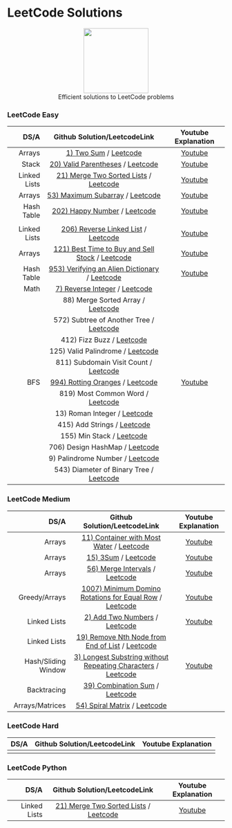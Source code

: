 # LeetCode Solutions
<p align="center">
    <a href="https://www.hackerrank.com/XavierElon1">
        <img height=150 src="https://assets.leetcode.com/static_assets/public/images/LeetCode_Sharing.png">
    </a>
    <br>Efficient solutions to LeetCode problems
</p>
                                            
### LeetCode Easy ###
                                                
|       DS/A        |                                            Github Solution/LeetcodeLink                      |                                                   Youtube Explanation                                        | 
|------------------:|:--------------------------------------------------------------------------------------------:|:------------------------------------------------------------------------------------------------------------:|
|      Arrays       | [1) Two Sum](https://github.com/XavierElon1/LeetCodeSolutions/blob/master/Easy/1_two_sum.java) / [Leetcode](https://leetcode.com/problems/two-sum/) | [Youtube](https://youtu.be/G329edpgJJU)               |
|      Stack        | [20) Valid Parentheses](https://github.com/XavierElon1/LeetCodeSolutions/blob/master/Easy/20_valid_parentheses.java) / [Leetcode](https://leetcode.com/problems/valid-parentheses/) |[Youtube](https://youtu.be/Voi-GeAw2lg)            |
|    Linked Lists   | [21) Merge Two Sorted Lists](https://github.com/XavierElon1/LeetCodeSolutions/blob/master/Easy/21_merge_two_sorted_lists.java) / [Leetcode](https://leetcode.com/problems/merge-two-sorted-lists/) | [Youtube](https://youtu.be/WLARAEO5LQU)           |
|      Arrays       | [53) Maximum Subarray](https://github.com/XavierElon1/LeetCodeSolutions/blob/master/Easy/53_maximum_subarray.java) / [Leetcode](https://leetcode.com/problems/maximum-subarray/) | [Youtube](https://youtu.be/2DIDViJtxCE)           |
|     Hash Table    | [202) Happy Number](https://github.com/XavierElon1/LeetCodeSolutions/blob/master/Easy/202_happy_number.java) / [Leetcode](https://leetcode.com/problems/happy-number/)                  | [Youtube](https://youtu.be/WLARAEO5LQU)            |
|                   |    |            |
|   Linked Lists    | [206) Reverse Linked List](https://github.com/XavierElon1/LeetCodeSolutions/blob/master/Easy/206_reverse_linked_list.java) / [Leetcode](https://leetcode.com/problems/reverse-linked-list/)|[Youtube](https://youtu.be/eUyAmgFbOJo)  | 
|      Arrays       | [121) Best Time to Buy and Sell Stock](https://github.com/XavierElon1/LeetCodeSolutions/blob/master/Easy/121_best_time_to_buy_and_sell_stock.java) / [Leetcode](https://leetcode.com/problems/best-time-to-buy-and-sell-stock/) | [Youtube](https://youtu.be/QcVCqF63MIM)           |
|      Hash Table   | [953) Verifying an Alien Dictionary](https://github.com/XavierElon1/LeetCodeSolutions/blob/master/Easy/953_verifying_an_alien_dictionary.java) / [Leetcode](https://leetcode.com/problems/verifying-an-alien-dictionary/)       | [Youtube](https://youtu.be/XJOr79DxjY8) |
|        Math       | [7) Reverse Integer](https://github.com/XavierElon1/LeetCodeSolutions/blob/master/Easy/7_reverse_integer.java) / [Leetcode](https://leetcode.com/problems/reverse-integer/) |            |
|                   | 88) Merge Sorted Array / [Leetcode](https://leetcode.com/problems/merge-sorted-array/)                  |            |
|                   | 572) Subtree of Another Tree / [Leetcode](https://leetcode.com/problems/subtree-of-another-tree/)                  |            |
|                   | 412) Fizz Buzz / [Leetcode](https://leetcode.com/problems/fizz-buzz/)                  |            |
|                   | 125) Valid Palindrome / [Leetcode](https://leetcode.com/problems/valid-palindrome/)                  |            |
|                   | 811) Subdomain Visit Count / [Leetcode](https://leetcode.com/problems/subdomain-visit-count/)                  |            |
|        BFS        | [994) Rotting Oranges](https://github.com/XavierElon1/LeetCodeSolutions/blob/master/Easy/994_rotting_oranges.java) / [Leetcode](https://leetcode.com/problems/rotting-oranges/)                  | [Youtube](https://youtu.be/0Ji-xhxeqGg)            |
|                   | 819) Most Common Word / [Leetcode](https://leetcode.com/problems/most-common-word/)                  |            |
|                   | 13) Roman Integer / [Leetcode](https://leetcode.com/problems/roman-to-integer/)                  |            |
|                   | 415) Add Strings / [Leetcode](https://leetcode.com/problems/add-strings/)                  |            |
|                   | 155) Min Stack / [Leetcode](https://leetcode.com/problems/min-stack/)                  |            |
|                   | 706) Design HashMap / [Leetcode](https://leetcode.com/problems/design-hashmap/)                  |            |
|                   | 9) Palindrome Number / [Leetcode](https://leetcode.com/problems/palindrome-number/)                  |            |
|                   | 543) Diameter of Binary Tree / [Leetcode](https://leetcode.com/problems/diameter-of-binary-tree/)                  |            |



### LeetCode Medium ###
                                                
|       DS/A        |                                            Github Solution/LeetcodeLink                      |                                                   Youtube Explanation                                        | 
|------------------:|:--------------------------------------------------------------------------------------------:|:------------------------------------------------------------------------------------------------------------:|
|        Arrays     | [11) Container with Most Water](https://github.com/XavierElon1/LeetCodeSolutions/blob/master/Medium/container_with_most_water.java) / [Leetcode](https://leetcode.com/problems/container-with-most-water/) | [Youtube](https://youtu.be/76w3jwRItvI)            |
|        Arrays     | [15) 3Sum](https://github.com/XavierElon1/LeetCodeSolutions/blob/master/Medium/3sum.java) / [Leetcode](https://leetcode.com/problems/3sum/) | [Youtube](https://youtu.be/bsEhz-wt-3s)           |
|        Arrays     | [56) Merge Intervals](https://github.com/XavierElon1/LeetCodeSolutions/blob/master/Medium/merge_intervals.java) / [Leetcode](https://leetcode.com/problems/merge-intervals/solution/) | [Youtube](https://youtu.be/vBlUd02xUJQ)           |
|   Greedy/Arrays   | [1007) Minimum Domino Rotations for Equal Row](https://github.com/XavierElon1/LeetCodeSolutions/blob/master/Medium/minimum_domino_rotations_for_equal_row.java) / [Leetcode](https://leetcode.com/problems/minimum-domino-rotations-for-equal-row/) | [Youtube](https://youtu.be/CSTI9XQJ9jU)           |
|   Linked Lists    | [2) Add Two Numbers](https://github.com/XavierElon1/LeetCodeSolutions/blob/master/Medium/add_two_numbers.java) / [Leetcode](https://leetcode.com/problems/add-two-numbers/) | [Youtube](https://youtu.be/NNJ2tbtSuqk)           |
|   Linked Lists    | [19) Remove Nth Node from End of List](https://github.com/XavierElon1/LeetCodeSolutions/blob/master/Medium/remove_nth_node_from_end_of_list.java) / [Leetcode](https://leetcode.com/problems/remove-nth-node-from-end-of-list/) |            |
|Hash/Sliding Window| [3) Longest Substring without Repeating Characters](https://github.com/XavierElon1/LeetCodeSolutions/blob/master/Medium/longest_substring_without_repeating_characters.java) / [Leetcode](https://leetcode.com/problems/longest-substring-without-repeating-characters/) | [Youtube](https://youtu.be/7HhgjfXIv70)           |
|    Backtracing    | [39) Combination Sum](https://github.com/XavierElon1/LeetCodeSolutions/blob/master/Medium/combination_sum.java) / [Leetcode](https://leetcode.com/problems/combination-sum/) |            |
| Arrays/Matrices   | [54) Spiral Matrix](https://github.com/XavierElon1/LeetCodeSolutions/blob/master/Medium/spiral_matrix.java) / [Leetcode](https://leetcode.com/problems/spiral-matrix/) |              |



### LeetCode Hard ###
                                                
|       DS/A         |                                            Github Solution/LeetcodeLink                      |                                                   Youtube Explanation                                        | 
|-------------------:|:--------------------------------------------------------------------------------------------:|:------------------------------------------------------------------------------------------------------------:|
|                    |                                                                                               |                |


### LeetCode Python
|       DS/A         |                                            Github Solution/LeetcodeLink                            |                                                   Youtube Explanation                                        | 
|-------------------:|:--------------------------------------------------------------------------------------------------:|:------------------------------------------------------------------------------------------------------------:|
|   Linked Lists     | [21) Merge Two Sorted Lists](https://github.com/XavierElon1/LeetCodeSolutions/blob/master/Python/21_merge_two_sorted_lists.py) / [Leetcode](https://leetcode.com/problems/merge-two-sorted-lists/) | [Youtube](https://www.youtube.com/watch?v=wQOpypLov6o)               |
